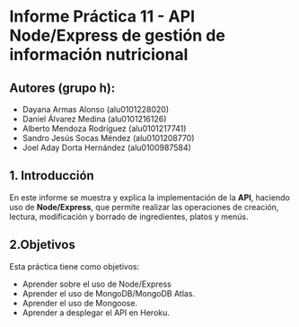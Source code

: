 # Informe Práctica 11 - API Node/Express de gestión de información nutricional

## Autores (grupo h):
* Dayana Armas Alonso (alu0101228020)
* Daniel Álvarez Medina (alu0101216126)
* Alberto Mendoza Rodríguez (alu0101217741)
* Sandro Jesús Socas Méndez (alu0101208770)
* Joel Aday Dorta Hernández (alu0100987584)

## 1. Introducción

En este informe se muestra y explica la implementación de la **API**, haciendo uso de **Node/Express**, que permite realizar las operaciones de creación, lectura, modificación y borrado de ingredientes, platos y menús.

## 2.Objetivos

Esta práctica tiene como objetivos:

* Aprender sobre el uso de Node/Express
* Aprender el uso de MongoDB/MongoDB Atlas.
* Aprender el uso de Mongoose.
* Aprender a desplegar el API en Heroku.
